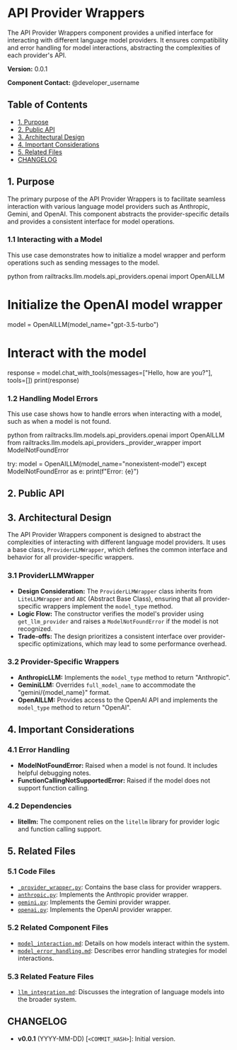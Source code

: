 # API Provider Wrappers

The API Provider Wrappers component provides a unified interface for interacting with different language model providers. It ensures compatibility and error handling for model interactions, abstracting the complexities of each provider's API.

**Version:** 0.0.1

**Component Contact:** @developer_username

## Table of Contents

- [1. Purpose](#1-purpose)
- [2. Public API](#2-public-api)
- [3. Architectural Design](#3-architectural-design)
- [4. Important Considerations](#4-important-considerations)
- [5. Related Files](#5-related-files)
- [CHANGELOG](#changelog)

## 1. Purpose

The primary purpose of the API Provider Wrappers is to facilitate seamless interaction with various language model providers such as Anthropic, Gemini, and OpenAI. This component abstracts the provider-specific details and provides a consistent interface for model operations.

### 1.1 Interacting with a Model

This use case demonstrates how to initialize a model wrapper and perform operations such as sending messages to the model.

python
from railtracks.llm.models.api_providers.openai import OpenAILLM

# Initialize the OpenAI model wrapper
model = OpenAILLM(model_name="gpt-3.5-turbo")

# Interact with the model
response = model.chat_with_tools(messages=["Hello, how are you?"], tools=[])
print(response)


### 1.2 Handling Model Errors

This use case shows how to handle errors when interacting with a model, such as when a model is not found.

python
from railtracks.llm.models.api_providers.openai import OpenAILLM
from railtracks.llm.models.api_providers._provider_wrapper import ModelNotFoundError

try:
    model = OpenAILLM(model_name="nonexistent-model")
except ModelNotFoundError as e:
    print(f"Error: {e}")


## 2. Public API



## 3. Architectural Design

The API Provider Wrappers component is designed to abstract the complexities of interacting with different language model providers. It uses a base class, `ProviderLLMWrapper`, which defines the common interface and behavior for all provider-specific wrappers.

### 3.1 ProviderLLMWrapper

- **Design Consideration:** The `ProviderLLMWrapper` class inherits from `LiteLLMWrapper` and `ABC` (Abstract Base Class), ensuring that all provider-specific wrappers implement the `model_type` method.
- **Logic Flow:** The constructor verifies the model's provider using `get_llm_provider` and raises a `ModelNotFoundError` if the model is not recognized.
- **Trade-offs:** The design prioritizes a consistent interface over provider-specific optimizations, which may lead to some performance overhead.

### 3.2 Provider-Specific Wrappers

- **AnthropicLLM:** Implements the `model_type` method to return "Anthropic".
- **GeminiLLM:** Overrides `full_model_name` to accommodate the "gemini/{model_name}" format.
- **OpenAILLM:** Provides access to the OpenAI API and implements the `model_type` method to return "OpenAI".

## 4. Important Considerations

### 4.1 Error Handling

- **ModelNotFoundError:** Raised when a model is not found. It includes helpful debugging notes.
- **FunctionCallingNotSupportedError:** Raised if the model does not support function calling.

### 4.2 Dependencies

- **litellm:** The component relies on the `litellm` library for provider logic and function calling support.

## 5. Related Files

### 5.1 Code Files

- [`_provider_wrapper.py`](../packages/railtracks/src/railtracks/llm/models/api_providers/_provider_wrapper.py): Contains the base class for provider wrappers.
- [`anthropic.py`](../packages/railtracks/src/railtracks/llm/models/api_providers/anthropic.py): Implements the Anthropic provider wrapper.
- [`gemini.py`](../packages/railtracks/src/railtracks/llm/models/api_providers/gemini.py): Implements the Gemini provider wrapper.
- [`openai.py`](../packages/railtracks/src/railtracks/llm/models/api_providers/openai.py): Implements the OpenAI provider wrapper.

### 5.2 Related Component Files

- [`model_interaction.md`](../components/model_interaction.md): Details on how models interact within the system.
- [`model_error_handling.md`](../components/model_error_handling.md): Describes error handling strategies for model interactions.

### 5.3 Related Feature Files

- [`llm_integration.md`](../features/llm_integration.md): Discusses the integration of language models into the broader system.

## CHANGELOG

- **v0.0.1** (YYYY-MM-DD) [`<COMMIT_HASH>`]: Initial version.
